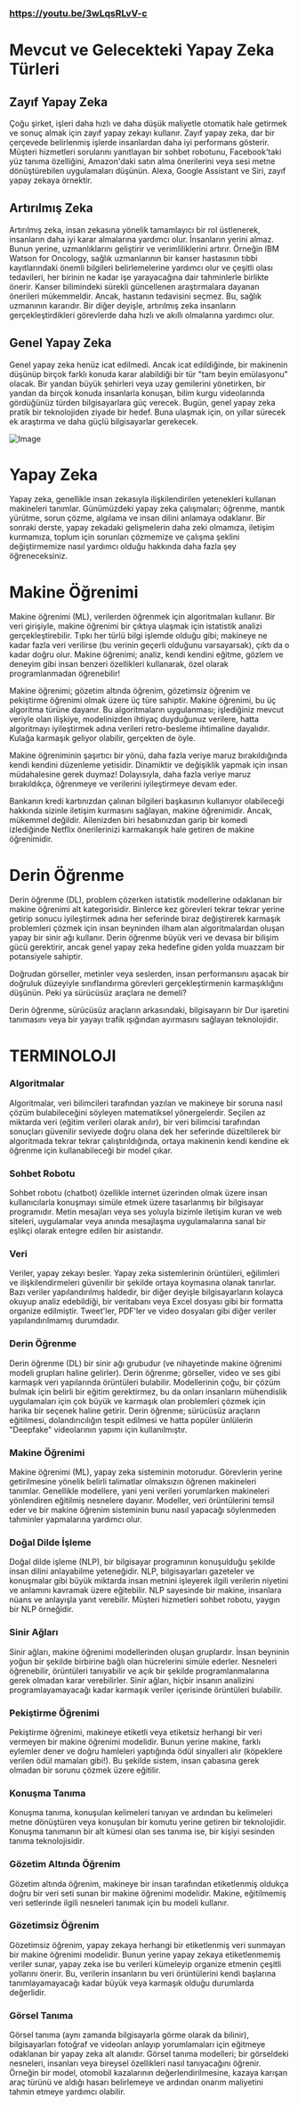 ### https://youtu.be/3wLqsRLvV-c

# Mevcut ve Gelecekteki Yapay Zeka Türleri
## Zayıf Yapay Zeka
Çoğu şirket, işleri daha hızlı ve daha düşük maliyetle otomatik hale getirmek ve sonuç almak için zayıf yapay zekayı kullanır. Zayıf yapay zeka, dar bir çerçevede belirlenmiş işlerde insanlardan daha iyi performans gösterir. Müşteri hizmetleri sorularını yanıtlayan bir sohbet robotunu, Facebook'taki yüz tanıma özelliğini, Amazon'daki satın alma önerilerini veya sesi metne dönüştürebilen uygulamaları düşünün. Alexa, Google Assistant ve Siri, zayıf yapay zekaya örnektir.
## Artırılmış Zeka
Artırılmış zeka, insan zekasına yönelik tamamlayıcı bir rol üstlenerek, insanların daha iyi karar almalarına yardımcı olur. İnsanların yerini almaz. Bunun yerine, uzmanlıklarını geliştirir ve verimliliklerini artırır. Örneğin IBM Watson for Oncology, sağlık uzmanlarının bir kanser hastasının tıbbi kayıtlarındaki önemli bilgileri belirlemelerine yardımcı olur ve çeşitli olası tedavileri, her birinin ne kadar işe yarayacağına dair tahminlerle birlikte önerir. Kanser bilimindeki sürekli güncellenen araştırmalara dayanan önerileri mükemmeldir. Ancak, hastanın tedavisini seçmez. Bu, sağlık uzmanının kararıdır. Bir diğer deyişle, artırılmış zeka insanların gerçekleştirdikleri görevlerde daha hızlı ve akıllı olmalarına yardımcı olur.
## Genel Yapay Zeka
Genel yapay zeka henüz icat edilmedi. Ancak icat edildiğinde, bir makinenin düşünüp birçok farklı konuda karar alabildiği bir tür "tam beyin emülasyonu" olacak. Bir yandan büyük şehirleri veya uzay gemilerini yönetirken, bir yandan da birçok konuda insanlarla konuşan, bilim kurgu videolarında gördüğünüz türden bilgisayarlara güç verecek. Bugün, genel yapay zeka pratik bir teknolojiden ziyade bir hedef. Buna ulaşmak için, on yıllar sürecek ek araştırma ve daha güçlü bilgisayarlar gerekecek.

![Image](https://bundles.yourlearning.ibm.com/skills/learn/assets/ZKVGDMNZKDRQ7DKJ/ai_AI_ML_DL_Diagram_TK.png)

# Yapay Zeka
Yapay zeka, genellikle insan zekasıyla ilişkilendirilen yetenekleri kullanan makineleri tanımlar. Günümüzdeki yapay zeka çalışmaları; öğrenme, mantık yürütme, sorun çözme, algılama ve insan dilini anlamaya odaklanır. Bir sonraki derste, yapay zekadaki gelişmelerin daha zeki olmamıza, iletişim kurmamıza, toplum için sorunları çözmemize ve çalışma şeklini değiştirmemize nasıl yardımcı olduğu hakkında daha fazla şey öğreneceksiniz.
# Makine Öğrenimi
Makine öğrenimi (ML), verilerden öğrenmek için algoritmaları kullanır. Bir veri girişiyle, makine öğrenimi bir çıktıya ulaşmak için istatistik analizi gerçekleştirebilir. Tıpkı her türlü bilgi işlemde olduğu gibi; makineye ne kadar fazla veri verilirse (bu verinin geçerli olduğunu varsayarsak), çıktı da o kadar doğru olur. Makine öğrenimi; analiz, kendi kendini eğitme, gözlem ve deneyim gibi insan benzeri özellikleri kullanarak, özel olarak programlanmadan öğrenebilir!

Makine öğrenimi; gözetim altında öğrenim, gözetimsiz öğrenim ve pekiştirme öğrenimi olmak üzere üç türe sahiptir. Makine öğrenimi, bu üç algoritma türüne dayanır. Bu algoritmaların uygulanması; işlediğiniz mevcut veriyle olan ilişkiye, modelinizden ihtiyaç duyduğunuz verilere, hatta algoritmayı iyileştirmek adına verileri retro-besleme ihtimaline dayalıdır. Kulağa karmaşık geliyor olabilir, gerçekten de öyle.

Makine öğreniminin şaşırtıcı bir yönü, daha fazla veriye maruz bırakıldığında kendi kendini düzenleme yetisidir. Dinamiktir ve değişiklik yapmak için insan müdahalesine gerek duymaz! Dolayısıyla, daha fazla veriye maruz bırakıldıkça, öğrenmeye ve verilerini iyileştirmeye devam eder.

Bankanın kredi kartınızdan çalınan bilgileri başkasının kullanıyor olabileceği hakkında sizinle iletişim kurmasını sağlayan, makine öğrenimidir. Ancak, mükemmel değildir. Ailenizden biri hesabınızdan garip bir komedi izlediğinde Netflix önerilerinizi karmakarışık hale getiren de makine öğrenimidir.
# Derin Öğrenme
Derin öğrenme (DL), problem çözerken istatistik modellerine odaklanan bir makine öğrenimi alt kategorisidir. Binlerce kez görevleri tekrar tekrar yerine getirip sonucu iyileştirmek adına her seferinde biraz değiştirerek karmaşık problemleri çözmek için insan beyninden ilham alan algoritmalardan oluşan yapay bir sinir ağı kullanır. Derin öğrenme büyük veri ve devasa bir bilişim gücü gerektirir, ancak genel yapay zeka hedefine giden yolda muazzam bir potansiyele sahiptir.

Doğrudan görseller, metinler veya seslerden, insan performansını aşacak bir doğruluk düzeyiyle sınıflandırma görevleri gerçekleştirmenin karmaşıklığını düşünün. Peki ya sürücüsüz araçlara ne demeli?

Derin öğrenme, sürücüsüz araçların arkasındaki, bilgisayarın bir Dur işaretini tanımasını veya bir yayayı trafik ışığından ayırmasını sağlayan teknolojidir.


# TERMINOLOJI

### Algoritmalar
Algoritmalar,  veri bilimcileri tarafından yazılan ve makineye bir soruna nasıl çözüm bulabileceğini söyleyen matematiksel yönergelerdir. Seçilen az miktarda veri (eğitim verileri olarak anılır), bir veri bilimcisi tarafından sonuçları güvenilir seviyede doğru olana dek her seferinde düzeltilerek bir algoritmada tekrar tekrar çalıştırıldığında, ortaya makinenin kendi kendine ek öğrenme için kullanabileceği bir model çıkar.
### Sohbet Robotu
Sohbet robotu (chatbot) özellikle internet üzerinden olmak üzere insan kullanıcılarla konuşmayı simüle etmek üzere tasarlanmış bir bilgisayar programıdır. Metin mesajları veya ses yoluyla bizimle iletişim kuran ve web siteleri, uygulamalar veya anında mesajlaşma uygulamalarına sanal bir eşlikçi olarak entegre edilen bir asistandır.
### Veri
Veriler, yapay zekayı besler. Yapay zeka sistemlerinin örüntüleri, eğilimleri ve ilişkilendirmeleri güvenilir bir şekilde ortaya koymasına olanak tanırlar. Bazı veriler yapılandırılmış haldedir, bir diğer deyişle bilgisayarların kolayca okuyup analiz edebildiği, bir veritabanı veya Excel dosyası gibi bir formatta organize edilmiştir. Tweet'ler, PDF'ler ve video dosyaları gibi diğer veriler yapılandırılmamış durumdadır.
### Derin Öğrenme
Derin öğrenme (DL) bir sinir ağı grubudur (ve nihayetinde makine öğrenimi modeli grupları haline gelirler). Derin öğrenme; görseller, video ve ses gibi karmaşık veri yapılarında örüntüleri bulabilir. Modellerinin çoğu, bir çözüm bulmak için belirli bir eğitim gerektirmez, bu da onları insanların mühendislik uygulamaları için çok büyük ve karmaşık olan problemleri çözmek için harika bir seçenek haline getirir. Derin öğrenme; sürücüsüz araçların eğitilmesi, dolandırıcılığın tespit edilmesi ve hatta popüler ünlülerin "Deepfake" videolarının yapımı için kullanılmıştır.
### Makine Öğrenimi
Makine öğrenimi (ML), yapay zeka sisteminin motorudur. Görevlerin yerine getirilmesine yönelik belirli talimatlar olmaksızın öğrenen makineleri tanımlar. Genellikle modellere, yani yeni verileri yorumlarken makineleri yönlendiren eğitilmiş nesnelere dayanır. Modeller, veri örüntülerini temsil eder ve bir makine öğrenim sisteminin bunu nasıl yapacağı söylenmeden tahminler yapmalarına yardımcı olur.
### Doğal Dilde İşleme
Doğal dilde işleme (NLP), bir bilgisayar programının konuşulduğu şekilde insan dilini anlayabilme yeteneğidir. NLP, bilgisayarları gazeteler ve konuşmalar gibi büyük miktarda insan metnini işleyerek ilgili verilerin niyetini ve anlamını kavramak üzere eğitebilir. NLP sayesinde bir makine, insanlara nüans ve anlayışla yanıt verebilir. Müşteri hizmetleri sohbet robotu, yaygın bir NLP örneğidir.
### Sinir Ağları
Sinir ağları, makine öğrenimi modellerinden oluşan gruplardır. İnsan beyninin yoğun bir şekilde birbirine bağlı olan hücrelerini simüle ederler. Nesneleri öğrenebilir, örüntüleri tanıyabilir ve açık bir şekilde programlanmalarına gerek olmadan karar verebilirler. Sinir ağları, hiçbir insanın analizini programlayamayacağı kadar karmaşık veriler içerisinde örüntüleri bulabilir.
### Pekiştirme Öğrenimi
Pekiştirme öğrenimi,  makineye etiketli veya etiketsiz herhangi bir veri vermeyen bir makine öğrenimi modelidir. Bunun yerine makine, farklı eylemler dener ve doğru hamleleri yaptığında ödül sinyalleri alır (köpeklere verilen ödül mamaları gibi!). Bu şekilde sistem, insan çabasına gerek olmadan bir sorunu çözmek üzere eğitilir.
### Konuşma Tanıma
Konuşma tanıma, konuşulan kelimeleri tanıyan ve ardından bu kelimeleri metne dönüştüren veya konuşulan bir komutu yerine getiren bir teknolojidir. Konuşma tanımanın bir alt kümesi olan ses tanıma ise, bir kişiyi sesinden tanıma teknolojisidir.
### Gözetim Altında Öğrenim
Gözetim altında öğrenim, makineye bir insan tarafından etiketlenmiş oldukça doğru bir veri seti sunan bir makine öğrenimi modelidir. Makine, eğitilmemiş veri setlerinde ilgili nesneleri tanımak için bu modeli kullanır.
### Gözetimsiz Öğrenim
Gözetimsiz öğrenim, yapay zekaya herhangi bir etiketlenmiş veri sunmayan bir makine öğrenimi modelidir. Bunun yerine yapay zekaya etiketlenmemiş veriler sunar, yapay zeka ise bu verileri kümeleyip organize etmenin çeşitli yollarını önerir. Bu, verilerin insanların bu veri örüntülerini kendi başlarına tanımlayamayacağı kadar büyük veya karmaşık olduğu durumlarda değerlidir.
### Görsel Tanıma
Görsel tanıma (aynı zamanda bilgisayarla görme olarak da bilinir), bilgisayarları fotoğraf ve videoları anlayıp yorumlamaları için eğitmeye odaklanan bir yapay zeka alt alanıdır. Görsel tanıma modelleri; bir görseldeki nesneleri, insanları veya bireysel özellikleri nasıl tanıyacağını öğrenir. Örneğin bir model, otomobil kazalarının değerlendirilmesine, kazaya karışan araç türünü ve aldığı hasarı belirlemeye ve ardından onarım maliyetini tahmin etmeye yardımcı olabilir.
